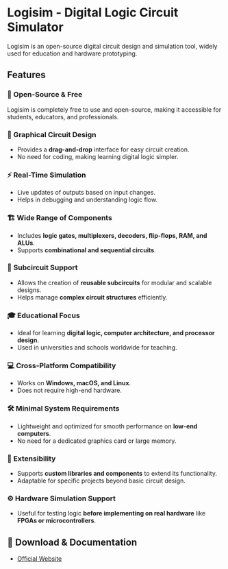 # Logisim - Digital Logic Circuit Simulator  

Logisim is an open-source digital circuit design and simulation tool, widely used for education and hardware prototyping.  

## Features  

### 🔹 Open-Source & Free  
Logisim is completely free to use and open-source, making it accessible for students, educators, and professionals.  

### 🎨 Graphical Circuit Design  
- Provides a **drag-and-drop** interface for easy circuit creation.  
- No need for coding, making learning digital logic simpler.  

### ⚡ Real-Time Simulation  
- Live updates of outputs based on input changes.  
- Helps in debugging and understanding logic flow.  

### 🏗️ Wide Range of Components  
- Includes **logic gates, multiplexers, decoders, flip-flops, RAM, and ALUs**.  
- Supports **combinational and sequential circuits**.  

### 🔁 Subcircuit Support  
- Allows the creation of **reusable subcircuits** for modular and scalable designs.  
- Helps manage **complex circuit structures** efficiently.  

### 🎓 Educational Focus  
- Ideal for learning **digital logic, computer architecture, and processor design**.  
- Used in universities and schools worldwide for teaching.  

### 💻 Cross-Platform Compatibility  
- Works on **Windows, macOS, and Linux**.  
- Does not require high-end hardware.  

### 🛠️ Minimal System Requirements  
- Lightweight and optimized for smooth performance on **low-end computers**.  
- No need for a dedicated graphics card or large memory.  

### 🔌 Extensibility  
- Supports **custom libraries and components** to extend its functionality.  
- Adaptable for specific projects beyond basic circuit design.  

### ⚙️ Hardware Simulation Support  
- Useful for testing logic **before implementing on real hardware** like **FPGAs or microcontrollers**.  

## 🔗 Download & Documentation  
- [Official Website](http://www.cburch.com/logisim/)